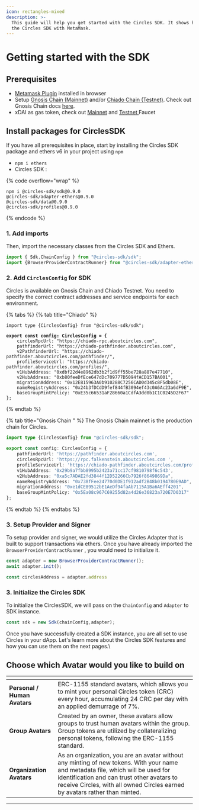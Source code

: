 ```yaml
---
icon: rectangles-mixed
description: >-
  This guide will help you get started with the Circles SDK. It shows how to use
  the Circles SDK with MetaMask.
---
```


# Getting started with the SDK

## Prerequisites

* [Metamask Plugin](https://metamask.io/) installed in browser
* Setup [Gnosis Chain (Mainnet)](https://docs.gnosischain.com/about/networks/mainnet) and/or [Chiado Chain (Testnet)](https://docs.gnosischain.com/about/networks/chiado). Check out Gnosis Chain docs [here](https://docs.gnosischain.com/about/networks/).
* xDAI as gas token, check out [Mainnet](https://faucet.gnosischain.com/) and [Testnet ](https://faucet.chiadochain.net/)Faucet

## Install packages for CirclesSDK

If you have all prerequisites in place, start by installing the Circles SDK package and ethers v6 in your project using `npm`

* `npm i ethers`
* Circles SDK :

{% code overflow="wrap" %}
```
npm i @circles-sdk/sdk@0.9.0
@circles-sdk/adapter-ethers@0.9.0 
@circles-sdk/data@0.9.0 
@circles-sdk/profiles@0.9.0
```
{% endcode %}

### 1. Add imports

Then, import the necessary classes from the Circles SDK and Ethers.

```typescript
import { Sdk,ChainConfig } from "@circles-sdk/sdk";
import {BrowserProviderContractRunner} from "@circles-sdk/adapter-ethers"
```

### 2. Add `CirclesConfig` for SDK

Circles is available on Gnosis Chain and Chiado Testnet. You need to specify the correct contract addresses and service endpoints for each environment.&#x20;

{% tabs %}
{% tab title="Chiado" %}
<pre class="language-typescript"><code class="lang-typescript">import type {CirclesConfig} from "@circles-sdk/sdk";

<strong>export const config: CirclesConfig = {
</strong>    circlesRpcUrl: "https://chiado-rpc.aboutcircles.com",
    pathfinderUrl: "https://chiado-pathfinder.aboutcircles.com",
    v2PathfinderUrl: "https://chiado-pathfinder.aboutcircles.com/pathfinder/",
    profileServiceUrl: "https://chiado-pathfinder.aboutcircles.com/profiles/",
    v1HubAddress: "0xdbf22d4e8962db3b2f1d9ff55be728a887e47710",
    v2HubAddress: "0xb80feeDfEce647dDc709777D5094fACD157BA001",
    migrationAddress: "0x12E815963A0b910288C7256CAD0d345c8F5db08E",
    nameRegistryAddress: "0x24b3fDCdD9fef844fB3094ef43c0A6Ac23a6dF9E",
    baseGroupMintPolicy: "0xE35c66531aF28660a1CdfA3dd0b1C1C0245D2F67"
};
</code></pre>
{% endtab %}

{% tab title="Gnosis Chain " %}
The Gnosis Chain mainnet is the production chain for Circles.&#x20;

```typescript
import type {CirclesConfig} from "@circles-sdk/sdk";

export const config: CirclesConfig = {
    pathfinderUrl: 'https://pathfinder.aboutcircles.com',
    circlesRpcUrl: 'https://rpc.falkenstein.aboutcircles.com ',
    profileServiceUrl: 'https://chiado-pathfinder.aboutcircles.com/profiles/',
    v1HubAddress: '0x29b9a7fbb8995b2423a71cc17cf9810798f6c543',
    v2HubAddress: "0xa5c7ADAE2fd3844f12D52266Cb7926f8649869Da",
    nameRegistryAddress: "0x738fFee24770d0DE1f912adf2B48b0194780E9AD",
    migrationAddress: "0xe1dCE89512bE1AeDf94faAb7115A1Ba6AEff4201",
    baseGroupMintPolicy: "0x5Ea08c967C69255d82a4d26e36823a720E7D0317"
};
```
{% endtab %}
{% endtabs %}

### 3. Setup Provider and Signer

To setup provider and signer, we would utilize the Circles Adapter that is built to support transactions via ethers. Once you have already imported the `BrowserProviderContractRunner` , you would need to initialize it.

```typescript
const adapter = new BrowserProviderContractRunner();
await adapter.init();

const circlesAddress = adapter.address
```

### 3. Initialize the Circles SDK

To initialize the CirclesSDK, we will pass on the `ChainConfig` and `Adapter` to SDK instance.

```typescript
const sdk = new Sdk(chainConfig,adapter);
```

Once you have successfully created a SDK instance, you are all set to use Circles in your dApp. Let's learn more about the Circles SDK features and how you can use them on the next pages.\


## Choose which Avatar would you like to build on

<table data-view="cards"><thead><tr><th></th><th></th></tr></thead><tbody><tr><td><strong>Personal / Human Avatars</strong></td><td>ERC-1155 standard avatars, which allows you to mint your personal Circles token (CRC) every hour, accumulating 24 CRC per day with an applied demurrage of 7%.</td></tr><tr><td><strong>Group Avatars</strong></td><td>Created by an owner, these avatars allow groups to trust human avatars within the group. Group tokens are utilized by collateralizing personal tokens, following the ERC-1155 standard.</td></tr><tr><td><strong>Organization Avatars</strong></td><td>As an organization, you are an avatar without any minting of new tokens. With your name and metadata file, which will be used for identification and can trust other avatars to receive Circles, with all owned Circles earned by avatars rather than minted.</td></tr></tbody></table>

***
